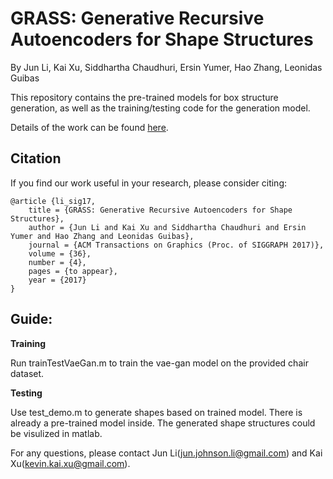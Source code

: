 # GRASS: Generative Recursive Autoencoders for Shape Structures

By Jun Li, Kai Xu, Siddhartha Chaudhuri, Ersin Yumer, Hao Zhang, Leonidas Guibas

This repository contains the pre-trained models for box structure generation, as well as the training/testing code for the generation model.

Details of the work can be found [here](http://kevinkaixu.net/projects/grass.html).

## Citation

If you find our work useful in your research, please consider citing:
   
    @article {li_sig17,
        title = {GRASS: Generative Recursive Autoencoders for Shape Structures},
        author = {Jun Li and Kai Xu and Siddhartha Chaudhuri and Ersin Yumer and Hao Zhang and Leonidas Guibas},
        journal = {ACM Transactions on Graphics (Proc. of SIGGRAPH 2017)},
        volume = {36},
        number = {4},
        pages = {to appear},
        year = {2017}
    }

## Guide:

**Training**

Run trainTestVaeGan.m to train the vae-gan model on the provided chair dataset.

**Testing**

Use test_demo.m to generate shapes based on trained model. There is already a pre-trained model inside. The generated shape structures could be visulized in matlab.


For any questions, please contact Jun Li(jun.johnson.li@gmail.com) and Kai Xu(kevin.kai.xu@gmail.com).
